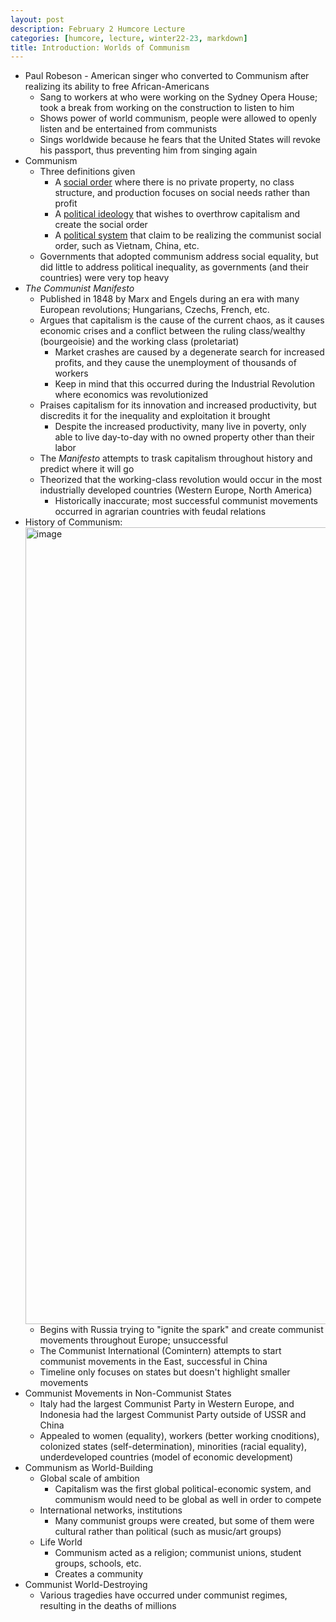 ```yaml
---
layout: post
description: February 2 Humcore Lecture
categories: [humcore, lecture, winter22-23, markdown]
title: Introduction: Worlds of Communism
---
```


- Paul Robeson - American singer who converted to Communism after realizing its ability to free African-Americans
    - Sang to workers at who were working on the Sydney Opera House; took a break from working on the construction to listen to him
    - Shows power of world communism, people were allowed to openly listen and be entertained from communists
    - Sings worldwide because he fears that the United States will revoke his passport, thus preventing him from singing again
- Communism
    - Three definitions given
        - A <u>social order</u> where there is no private property, no class structure, and production focuses on social needs rather than profit
        - A <u>political ideology</u> that wishes to overthrow capitalism and create the social order
        - A <u>political system</u> that claim to be realizing the communist social order, such as Vietnam, China, etc.
    - Governments that adopted communism address social equality, but did little to address political inequality, as governments (and their countries) were very top heavy
- *The Communist Manifesto*
    - Published in 1848 by Marx and Engels during an era with many European revolutions; Hungarians, Czechs, French, etc.
    - Argues that capitalism is the cause of the current chaos, as it causes economic crises and a conflict between the ruling class/wealthy (bourgeoisie) and the working class (proletariat)
        - Market crashes are caused by a degenerate search for increased profits, and they cause the unemployment of thousands of workers
        - Keep in mind that this occurred during the Industrial Revolution where economics was revolutionized
    - Praises capitalism for its innovation and increased productivity, but discredits it for the inequality and exploitation it brought
        - Despite the increased productivity, many live in poverty, only able to live day-to-day with no owned property other than their labor
    - The *Manifesto* attempts to trask capitalism throughout history and predict where it will go
    - Theorized that the working-class revolution would occur in the most industrially developed countries (Western Europe, North America)
        - Historically inaccurate; most successful communist movements occurred in agrarian countries with feudal relations
- History of Communism: <img width="1275" alt="image" src="https://user-images.githubusercontent.com/54915685/216409400-adcd81b4-24a9-42c6-bfcc-8d562388f42b.png">
    - Begins with Russia trying to "ignite the spark" and create communist movements throughout Europe; unsuccessful
    - The Communist International (Comintern) attempts to start communist movements in the East, successful in China
    - Timeline only focuses on states but doesn't highlight smaller movements
- Communist Movements in Non-Communist States
    - Italy had the largest Communist Party in Western Europe, and Indonesia had the largest Communist Party outside of USSR and China
    - Appealed to women (equality), workers (better working cnoditions), colonized states (self-determination), minorities (racial equality), underdeveloped countries (model of economic development)
- Communism as World-Building
    - Global scale of ambition
        - Capitalism was the first global political-economic system, and communism would need to be global as well in order to compete
    - International networks, institutions
        - Many communist groups were created, but some of them were cultural rather than political (such as music/art groups)
    - Life World
        - Communism acted as a religion; communist unions, student groups, schools, etc.
        - Creates a community
- Communist World-Destroying
    - Various tragedies have occurred under communist regimes, resulting in the deaths of millions
    